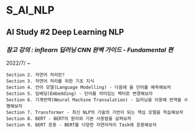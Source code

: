 # S_AI_NLP
## AI Study #2 Deep Learning NLP

### *참고 강의 : **inflearn** 딥러닝 CNN 완벽 가이드 - Fundamental 편*
2022/7/ ~

    Section 2. 자연어 처리란?
    Section 3. 자연어 처리를 위한 기초 지식
    Section 4. 언어 모델(Language Modelling) - 다음에 올 단어를 예측해보자
    Section 5. 임베딩(Embedding) - 단어를 의미있는 벡터로 변경해보자
    Section 6. 기계번역(Neural Machine Transalation) - 딥러닝을 이용해 번역을 수행해보자
    Section 7. Transformer - 최신 NLP의 기술의 기반이 되는 핵심 모델을 학습해보자
    Section 8. BERT - BERT의 원리와 기본 사용법을 살펴보자
    Section 9. BERT 응용 - BERT를 다양한 자연어처리 Task에 응용해보자